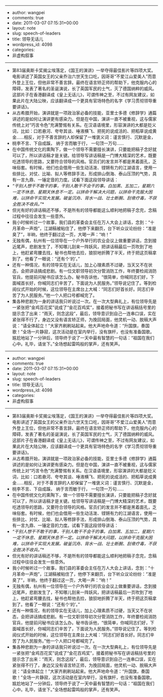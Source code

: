 - --
- author: wangpei
- comments: true
- date: 2011-03-07 07:15:31+00:00
- layout: note
- slug: speech-of-leaders
- title: 领导无话儿
- wordpress_id: 4098
- categories:
- 非虚构叙事
- --
- 第83届奥斯卡奖揭尘埃落定，《国王的演讲》一举夺得最佳影片等四项大奖。电影讲述了英国女王的父亲乔治六世天生口吃，因哥哥“不爱江山爱美人”而意外登上王位，但他非常不善言辞。最终在语言矫正师的帮助下，他克服内心的障碍，发表了著名的圣诞演说，长了英国军民的士气，灭了德国纳粹的威风。这部片子在香港翻译成《皇上无话儿》，可谓传神之至，不过有网友建议，如果此片在大陆公映，应该翻译成一个更具有官场特色的名字《学习贯彻领导重要讲话》。
- 从古希腊开始，演讲就是一项政治家必备的技能，亚里士多德《修辞学》通篇讲述的是如何让演讲更有感染力。但是在中国，演讲一直不被重视，这与儒家传统上对“巧言令色”充满警惕有关系。在汉语语境里，形容演讲的大都是贬义词，比如：口若悬河、夸夸其谈、唾液横飞、把死的说成活的、把稻草说成黄金……相反，对于不善言辞的人却保留了一堆褒义词：谨言慎行、沉默是金，
- 桃李不言、下自成蹊， 纳于言而敏于行， 一句顶一万句……
- 在中国传统文化的熏陶下，做一个领导不需要擅长演讲，只要能把稿子念好就可以了，所以讲话稿才是关键。给领导写讲话稿是一门博大精深的艺术，既要吃透领导的思路，又要符合领导的风格。官员们的发言并不都是黑着面孔，乏味俗套。有时候，他们也会借用一些生动活泼、铿锵有力的江湖语言，使用一些排比、对仗、比喻、拟人等修辞手法，形成排山倒海、泰山压顶的气势，具有一言九鼎、一锤定音的力度。试看下面这段领导讲话：
- *“干别人想干不敢干的事，干别人敢干不会干的事。白加黑、五加二，星期六一定不休息、星期天休息不一定。以拼命干解决大问题，以拼命干克服大困难，以拼命干实现大发展。破釜沉舟、背水一战、壮士断腕、刮骨疗毒，不获全胜决不收兵。”**
- 但光有好的讲话稿还不够，不是所有的领导都能这么顺利地把稿子念完，念稿过程中往往会发生一些意外。
- 我小时候听过一个故事，我们县的革委会主任在万人大会上讲话，念到：“十月革命一声炮”，江湖稿被粘住了，他停下来翻页，台下听众议论纷纷：“准是臭了”，半晌，他终于翻过这一页，大喝一声：“响！”
- 无独有偶，杭州有一位领导在一个户外举行的农业会议上做重要讲话，念到接近尾声，悲剧发生了，不知哪儿刮来一阵妖风，把讲话稿最后一页吹到了地上，他赶紧弯腰去找，秘书也帮他去捡，狼狈地折腾了半天，终于把这页稿拿到了。他看了一眼说：“还有个‘的’。”
- 还有一种情况，有的领导实在无话儿，加上心理素质不过硬，当天又不在状态，会把讲话搞成悲剧。有一位文职领导初次分管消防工作，年终要检阅消防官兵，他提前问秘书应该怎么办。秘书告诉他，“很简单，你喊同志们好，下面喊首长好，你喊同志们辛苦了，下面说为人民服务。”领导说记住了。等到检阅仪式开始的时候，这位领导在主席台上大喊：“同志们好首长好。同志们辛苦了为人民服务。”他一个人把口号都喊完了。
- 集各种悲剧为一身的讲话我只听说过一次。在一次大型典礼上，有位领导先是一紧张把“金鸡百花奖”说成了“金花百鸡奖”，接着把秘书写在讲话稿括号里的提示念了出来：“雨天，则念这段”，最后，领导意识到自己一连串口误，实在紧张得不行了，身边又没有语言矫正师，为挽回局面，他灵机一动、脱稿大声说：“请全体起立！”大家齐刷刷站起来。他大声地命令道：“升国旗，奏国歌！”全场一片静寂，这次活动是在室内举行，没有旗杆，也没有准备国歌。尴尬地站了一分钟后，领导终于说了一天中最有智慧的一句话：“祖国在我们心中。礼毕，请坐下。”全场想起雷鸣般的掌声，还有笑声。
- --
- author: wangpei
- comments: true
- date: 2011-03-07 07:15:31+00:00
- layout: note
- slug: speech-of-leaders
- title: 领导无话儿
- wordpress_id: 4098
- categories:
- 非虚构叙事
- --
- 第83届奥斯卡奖揭尘埃落定，《国王的演讲》一举夺得最佳影片等四项大奖。电影讲述了英国女王的父亲乔治六世天生口吃，因哥哥“不爱江山爱美人”而意外登上王位，但他非常不善言辞。最终在语言矫正师的帮助下，他克服内心的障碍，发表了著名的圣诞演说，长了英国军民的士气，灭了德国纳粹的威风。这部片子在香港翻译成《皇上无话儿》，可谓传神之至，不过有网友建议，如果此片在大陆公映，应该翻译成一个更具有官场特色的名字《学习贯彻领导重要讲话》。
- 从古希腊开始，演讲就是一项政治家必备的技能，亚里士多德《修辞学》通篇讲述的是如何让演讲更有感染力。但是在中国，演讲一直不被重视，这与儒家传统上对“巧言令色”充满警惕有关系。在汉语语境里，形容演讲的大都是贬义词，比如：口若悬河、夸夸其谈、唾液横飞、把死的说成活的、把稻草说成黄金……相反，对于不善言辞的人却保留了一堆褒义词：谨言慎行、沉默是金，
- 桃李不言、下自成蹊， 纳于言而敏于行， 一句顶一万句……
- 在中国传统文化的熏陶下，做一个领导不需要擅长演讲，只要能把稿子念好就可以了，所以讲话稿才是关键。给领导写讲话稿是一门博大精深的艺术，既要吃透领导的思路，又要符合领导的风格。官员们的发言并不都是黑着面孔，乏味俗套。有时候，他们也会借用一些生动活泼、铿锵有力的江湖语言，使用一些排比、对仗、比喻、拟人等修辞手法，形成排山倒海、泰山压顶的气势，具有一言九鼎、一锤定音的力度。试看下面这段领导讲话：
- *“干别人想干不敢干的事，干别人敢干不会干的事。白加黑、五加二，星期六一定不休息、星期天休息不一定。以拼命干解决大问题，以拼命干克服大困难，以拼命干实现大发展。破釜沉舟、背水一战、壮士断腕、刮骨疗毒，不获全胜决不收兵。”**
- 但光有好的讲话稿还不够，不是所有的领导都能这么顺利地把稿子念完，念稿过程中往往会发生一些意外。
- 我小时候听过一个故事，我们县的革委会主任在万人大会上讲话，念到：“十月革命一声炮”，江湖稿被粘住了，他停下来翻页，台下听众议论纷纷：“准是臭了”，半晌，他终于翻过这一页，大喝一声：“响！”
- 无独有偶，杭州有一位领导在一个户外举行的农业会议上做重要讲话，念到接近尾声，悲剧发生了，不知哪儿刮来一阵妖风，把讲话稿最后一页吹到了地上，他赶紧弯腰去找，秘书也帮他去捡，狼狈地折腾了半天，终于把这页稿拿到了。他看了一眼说：“还有个‘的’。”
- 还有一种情况，有的领导实在无话儿，加上心理素质不过硬，当天又不在状态，会把讲话搞成悲剧。有一位文职领导初次分管消防工作，年终要检阅消防官兵，他提前问秘书应该怎么办。秘书告诉他，“很简单，你喊同志们好，下面喊首长好，你喊同志们辛苦了，下面说为人民服务。”领导说记住了。等到检阅仪式开始的时候，这位领导在主席台上大喊：“同志们好首长好。同志们辛苦了为人民服务。”他一个人把口号都喊完了。
- 集各种悲剧为一身的讲话我只听说过一次。在一次大型典礼上，有位领导先是一紧张把“金鸡百花奖”说成了“金花百鸡奖”，接着把秘书写在讲话稿括号里的提示念了出来：“雨天，则念这段”，最后，领导意识到自己一连串口误，实在紧张得不行了，身边又没有语言矫正师，为挽回局面，他灵机一动、脱稿大声说：“请全体起立！”大家齐刷刷站起来。他大声地命令道：“升国旗，奏国歌！”全场一片静寂，这次活动是在室内举行，没有旗杆，也没有准备国歌。尴尬地站了一分钟后，领导终于说了一天中最有智慧的一句话：“祖国在我们心中。礼毕，请坐下。”全场想起雷鸣般的掌声，还有笑声。
